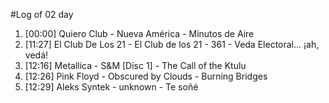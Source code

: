 #Log of 02 day

1. [00:00] Quiero Club - Nueva América - Minutos de Aire
1. [11:27] El Club De Los 21 - El Club de los 21 - 361 - Veda Electoral... ¡ah, vedá!
1. [12:16] Metallica - S&M [Disc 1] - The Call of the Ktulu
1. [12:26] Pink Floyd - Obscured by Clouds - Burning Bridges
1. [12:29] Aleks Syntek - unknown - Te soñé
